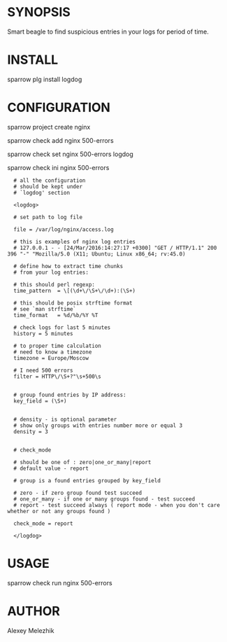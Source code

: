 # SYNOPSIS

Smart beagle to find suspicious entries in your logs for period of time.

# INSTALL

   sparrow plg install logdog

# CONFIGURATION

   sparrow project create nginx

   sparrow check add nginx 500-errors

   sparrow check set nginx 500-errors logdog 

   sparrow check ini nginx 500-errors 

      # all the configuration
      # should be kept under
      # `logdog' section

      <logdog>

      # set path to log file
        
      file = /var/log/nginx/access.log
      
      # this is examples of nginx log entries
      # 127.0.0.1 - - [24/Mar/2016:14:27:17 +0300] "GET / HTTP/1.1" 200 396 "-" "Mozilla/5.0 (X11; Ubuntu; Linux x86_64; rv:45.0)

      # define how to extract time chunks 
      # from your log entries:

      # this should perl regexp:
      time_pattern  = \[(\d+\/\S+\/\d+):(\S+)

      # this should be posix strftime format
      # see `man strftime`
      time_format   = %d/%b/%Y %T

      # check logs for last 5 minutes
      history = 5 minutes

      # to proper time calculation 
      # need to know a timezone
      timezone = Europe/Moscow

      # I need 500 errors
      filter = HTTP\/\S+?"\s+500\s


      # group found entries by IP address:
      key_field = (\S+)


      # density - is optional parameter
      # show only groups with entries number more or equal 3 
      density = 3
    

      # check_mode

      # should be one of : zero|one_or_many|report
      # default value - report

      # group is a found entries grouped by key_field

      # zero - if zero group found test succeed
      # one_or_many - if one or many groups found - test succeed
      # report - test succeed always ( report mode - when you don't care whether or not any groups found )

      check_mode = report

      </logdog>
    
# USAGE

   sparrow check run nginx 500-errors 

# AUTHOR

Alexey Melezhik
